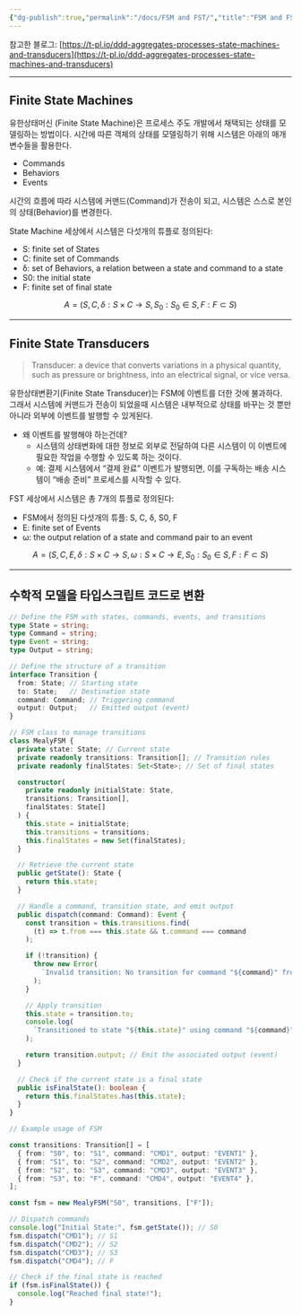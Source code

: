 ```yaml
---
{"dg-publish":true,"permalink":"/docs/FSM and FST/","title":"FSM and FST"}
---
```


참고한 블로그: [https://t-pl.io/ddd-aggregates-processes-state-machines-and-transducers](https://t-pl.io/ddd-aggregates-processes-state-machines-and-transducers)

---

## Finite State Machines

유한상태머신 (Finite State Machine)은 프로세스 주도 개발에서 채택되는 상태를 모델링하는 방법이다. 시간에 따른 객체의 상태를 모델링하기 위해 시스템은 아래의 매개변수들을 활용한다.

- Commands
- Behaviors
- Events

시간의 흐름에 따라 시스템에 커맨드(Command)가 전송이 되고, 시스템은 스스로 본인의 상태(Behavior)를 변경한다.

State Machine 세상에서 시스템은 다섯개의 튜플로 정의된다:

- S: finite set of States
- C: finite set of Commands
- δ: set of Behaviors, a relation between a state and command to a state
- S0: the initial state
- F: finite set of final state

$$ A=\left( S,C,\delta:S \times C \rightarrow S, S_0: S_0 \in S, F: F \subset S \right) $$

---

## Finite State Transducers

> Transducer: a device that converts variations in a physical quantity, such as pressure or brightness, into an electrical signal, or vice versa.

유한상태변환기(Finite State Transducer)는 FSM에 이벤트를 더한 것에 불과하다. 그래서 시스템에 커맨드가 전송이 되었을때 시스템은 내부적으로 상태를 바꾸는 것 뿐만 아니라 외부에 이벤트를 발행할 수 있게된다.

- 왜 이벤트를 발행해야 하는건데?
    - 시스템의 상태변화에 대한 정보로 외부로 전달하여 다른 시스템이 이 이벤트에 필요한 작업을 수행할 수 있도록 하는 것이다.
    - 예: 결제 시스템에서 “결제 완료” 이벤트가 발행되면, 이를 구독하는 배송 시스템이 “배송 준비” 프로세스를 시작할 수 있다.

FST 세상에서 시스템은 총 7개의 튜플로 정의된다:

- FSM에서 정의된 다섯개의 튜플: S, C, δ, S0, F
- E: finite set of Events
- ω: the output relation of a state and command pair to an event

$$ A=\left( S,C,E,\delta:S \times C \rightarrow S, \omega: S \times C \rightarrow E, S_0: S_0 \in S, F: F \subset S \right) $$

---

## 수학적 모델을 타입스크립트 코드로 변환

```typescript
// Define the FSM with states, commands, events, and transitions
type State = string;
type Command = string;
type Event = string;
type Output = string;

// Define the structure of a transition
interface Transition {
  from: State; // Starting state
  to: State;   // Destination state
  command: Command; // Triggering command
  output: Output;   // Emitted output (event)
}

// FSM class to manage transitions
class MealyFSM {
  private state: State; // Current state
  private readonly transitions: Transition[]; // Transition rules
  private readonly finalStates: Set<State>; // Set of final states

  constructor(
    private readonly initialState: State,
    transitions: Transition[],
    finalStates: State[]
  ) {
    this.state = initialState;
    this.transitions = transitions;
    this.finalStates = new Set(finalStates);
  }

  // Retrieve the current state
  public getState(): State {
    return this.state;
  }

  // Handle a command, transition state, and emit output
  public dispatch(command: Command): Event {
    const transition = this.transitions.find(
      (t) => t.from === this.state && t.command === command
    );

    if (!transition) {
      throw new Error(
        `Invalid transition: No transition for command "${command}" from state "${this.state}"`
      );
    }

    // Apply transition
    this.state = transition.to;
    console.log(
      `Transitioned to state "${this.state}" using command "${command}". Output: "${transition.output}"`
    );

    return transition.output; // Emit the associated output (event)
  }

  // Check if the current state is a final state
  public isFinalState(): boolean {
    return this.finalStates.has(this.state);
  }
}

// Example usage of FSM

const transitions: Transition[] = [
  { from: "S0", to: "S1", command: "CMD1", output: "EVENT1" },
  { from: "S1", to: "S2", command: "CMD2", output: "EVENT2" },
  { from: "S2", to: "S3", command: "CMD3", output: "EVENT3" },
  { from: "S3", to: "F", command: "CMD4", output: "EVENT4" },
];

const fsm = new MealyFSM("S0", transitions, ["F"]);

// Dispatch commands
console.log("Initial State:", fsm.getState()); // S0
fsm.dispatch("CMD1"); // S1
fsm.dispatch("CMD2"); // S2
fsm.dispatch("CMD3"); // S3
fsm.dispatch("CMD4"); // F

// Check if the final state is reached
if (fsm.isFinalState()) {
  console.log("Reached final state!");
}
```
